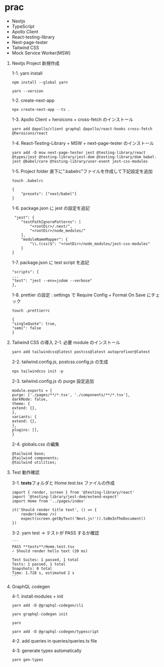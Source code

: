 # prac

- Nextjs
- TypeScript
- Apollo Client
- React-testing-library
- Next-page-tester
- Tailwind CSS
- Mock Service Worker(MSW)

1.  Nextjs Project 新規作成

    1-1. yarn install 

    ```
    npm install --global yarn
    ```

    ```
    yarn --version
    ```

    1-2. create-next-app

    ```
    npx create-next-app --ts .
    ```

    1-3. Apollo Client + heroicons + cross-fetch のインストール

    ```
    yarn add @apollo/client graphql @apollo/react-hooks cross-fetch @heroicons/react
    ```

    1-4. React-Testing-Library + MSW + next-page-tester のインストール

    ```
    yarn add -D msw next-page-tester jest @testing-library/react @types/jest @testing-library/jest-dom @testing-library/dom babel-jest @babel/core @testing-library/user-event jest-css-modules
    ```

    1-5. Project folder 直下に".babelrc"ファイルを作成して下記設定を追加

    ```
    touch .babelrc
    ```

    ```
    {
        "presets": ["next/babel"]
    }
    ```

    1-6. package.json に jest の設定を追記

    ```
     "jest": {
        "testPathIgnorePatterns": [
            "<rootDir>/.next/",
            "<rootDir>/node_modules/"
        ],
        "moduleNameMapper": {
            "\\.(css)$": "<rootDir>/node_modules/jest-css-modules"
        }
    }
    ```

    1-7. package.json に test script を追記

    ```
    "scripts": {
    ...
    "test": "jest --env=jsdom --verbose"
    },
    ```

    1-8. prettier の設定 : settings で Require Config + Format On Save にチェック

    ```
    touch .prettierrc
    ```

    ```
    {
    "singleQuote": true,
    "semi": false
    }
    ```

2.  Tailwind CSS の導入
    2-1. 必要 module のインストール
    ```
    yarn add tailwindcss@latest postcss@latest autoprefixer@latest
    ```

    2-2. tailwind.config.js, postcss.config.js の生成

    ```
    npx tailwindcss init -p
    ```

    2-3. tailwind.config.js の purge 設定追加
    ```
    module.exports = {
    purge: ['./pages/**/*.tsx', './components/**/*.tsx'],
    darkMode: false,
    theme: {
    extend: {},
    },
    variants: {
    extend: {},
    },
    plugins: [],
    }
    ```

    2-4. globals.css の編集

    ```
    @tailwind base;
    @tailwind components;
    @tailwind utilities;
    ```

3.  Test 動作確認

    3-1. **tests**フォルダと Home.test.tsx ファイルの作成

    ```
    import { render, screen } from '@testing-library/react'
    import '@testing-library/jest-dom/extend-expect'
    import Home from '../pages/index'

    it('Should render title text', () => {
        render(<Home />)
        expect(screen.getByText('Next.js!')).toBeInTheDocument()
    })
    ```

    3-2. yarn test -> テストが PASS するか確認

        ```
        PASS **tests**/Home.test.tsx
        ✓ Should render hello text (20 ms)

        Test Suites: 1 passed, 1 total
        Tests: 1 passed, 1 total
        Snapshots: 0 total
        Time: 1.728 s, estimated 2 s
        ```

4.  GraphQL codegen

    4-1. install modules + init
    ```
    yarn add -D @graphql-codegen/cli
    ```

    ```
    yarn graphql-codegen init
    ```

    ```
    yarn
    ```

    ```
    yarn add -D @graphql-codegen/typescript
    ```
    
    4-2. add queries in queries/queries.ts file

    4-3. generate types automatically
    ```
    yarn gen-types
    ```
